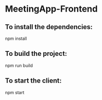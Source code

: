 # MeetingApp-Frontend

## To install the dependencies:
npm install

## To build the project:
npm run build

## To start the client:
npm start
